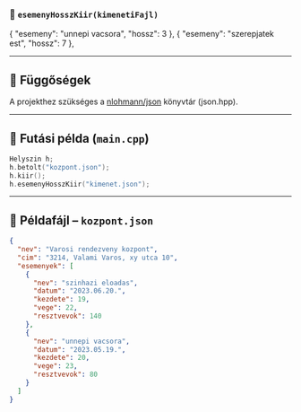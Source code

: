  
### 🧾 `esemenyHosszKiir(kimenetiFajl)`

 

 
  
  { "esemeny": "unnepi vacsora", "hossz": 3 },
  { "esemeny": "szerepjatek est", "hossz": 7 },
 
---

## 🧰 Függőségek

A projekthez szükséges a [nlohmann/json](https://github.com/nlohmann/json) könyvtár (json.hpp).

---

## 🔄 Futási példa (`main.cpp`)

```cpp
Helyszin h;
h.betolt("kozpont.json");
h.kiir();
h.esemenyHosszKiir("kimenet.json");
```

---

## 📝 Példafájl – `kozpont.json`

```json
{
  "nev": "Varosi rendezveny kozpont",
  "cim": "3214, Valami Varos, xy utca 10",
  "esemenyek": [
    {
      "nev": "szinhazi eloadas",
      "datum": "2023.06.20.",
      "kezdete": 19,
      "vege": 22,
      "resztvevok": 140
    },
    {
      "nev": "unnepi vacsora",
      "datum": "2023.05.19.",
      "kezdete": 20,
      "vege": 23,
      "resztvevok": 80
    }
  ]
}
```
 

